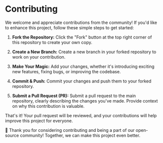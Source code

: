 # Contributing

We welcome and appreciate contributions from the community! If you'd like to enhance this project, follow these simple steps to get started:

1. **Fork the Repository:** Click the "Fork" button at the top right corner of this repository to create your own copy.

2. **Create a New Branch:** Create a new branch in your forked repository to work on your contribution.

3. **Make Your Magic:** Add your changes, whether it's introducing exciting new features, fixing bugs, or improving the codebase.

4. **Commit & Push:** Commit your changes and push them to your forked repository.

5. **Submit a Pull Request (PR):** Submit a pull request to the main repository, clearly describing the changes you've made. Provide context on why this contribution is valuable.

That's it! Your pull request will be reviewed, and your contributions will help improve this project for everyone.

🙌 Thank you for considering contributing and being a part of our open-source community! Together, we can make this project even better.
